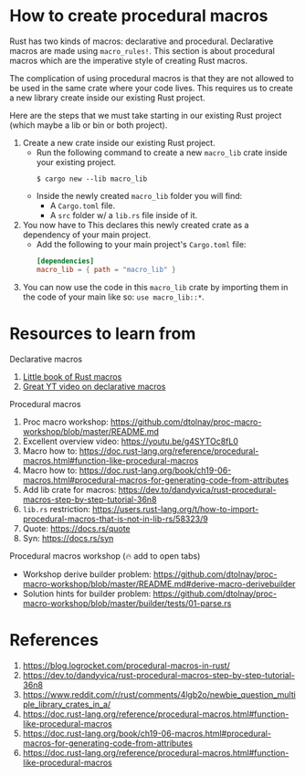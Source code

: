 # How to create procedural macros

Rust has two kinds of macros: declarative and procedural. Declarative macros are made
using `macro_rules!`. This section is about procedural macros which are the imperative
style of creating Rust macros.

The complication of using procedural macros is that they are not allowed to be used in the
same crate where your code lives. This requires us to create a new library create inside
our existing Rust project.

Here are the steps that we must take starting in our existing Rust project (which maybe a
lib or bin or both project).

1. Create a new crate inside our existing Rust project.
   - Run the following command to create a new `macro_lib` crate inside your existing
     project.
     ```shell
     $ cargo new --lib macro_lib
     ```
   - Inside the newly created `macro_lib` folder you will find:
     - A `Cargo.toml` file.
     - A `src` folder w/ a `lib.rs` file inside of it.
2. You now have to This declares this newly created crate as a dependency of your main
   project.
   - Add the following to your main project's `Cargo.toml` file:
     ```toml
     [dependencies]
     macro_lib = { path = "macro_lib" }
     ```
3. You can now use the code in this `macro_lib` crate by importing them in the code of
   your main like so: `use macro_lib::*`.

# Resources to learn from

Declarative macros

1. [Little book of Rust macros](https://danielkeep.github.io/tlborm/book/pim-README.html)
2. [Great YT video on declarative macros](https://youtu.be/q6paRBbLgNw)

Procedural macros

1. Proc macro workshop:
   <https://github.com/dtolnay/proc-macro-workshop/blob/master/README.md>
2. Excellent overview video: <https://youtu.be/g4SYTOc8fL0>
3. Macro how to:
   <https://doc.rust-lang.org/reference/procedural-macros.html#function-like-procedural-macros>
4. Macro how to:
   <https://doc.rust-lang.org/book/ch19-06-macros.html#procedural-macros-for-generating-code-from-attributes>
5. Add lib crate for macros:
   <https://dev.to/dandyvica/rust-procedural-macros-step-by-step-tutorial-36n8>
6. `lib.rs` restriction:
   <https://users.rust-lang.org/t/how-to-import-procedural-macros-that-is-not-in-lib-rs/58323/9>
7. Quote: <https://docs.rs/quote>
8. Syn: <https://docs.rs/syn>

Procedural macros workshop (🔥 add to open tabs)

- Workshop derive builder problem:
  <https://github.com/dtolnay/proc-macro-workshop/blob/master/README.md#derive-macro-derivebuilder>
- Solution hints for builder problem:
  <https://github.com/dtolnay/proc-macro-workshop/blob/master/builder/tests/01-parse.rs>

# References

1. https://blog.logrocket.com/procedural-macros-in-rust/
2. https://dev.to/dandyvica/rust-procedural-macros-step-by-step-tutorial-36n8
3. https://www.reddit.com/r/rust/comments/4lgb2o/newbie_question_multiple_library_crates_in_a/
4. https://doc.rust-lang.org/reference/procedural-macros.html#function-like-procedural-macros
5. https://doc.rust-lang.org/book/ch19-06-macros.html#procedural-macros-for-generating-code-from-attributes
6. https://doc.rust-lang.org/reference/procedural-macros.html#function-like-procedural-macros
